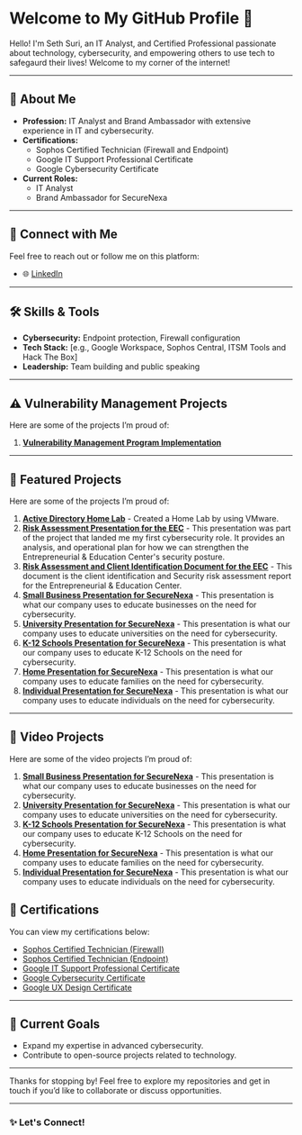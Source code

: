 # Welcome to My GitHub Profile 👋

Hello! I'm Seth Suri, an IT Analyst, and Certified Professional passionate about technology, cybersecurity, and empowering others to use tech to safegaurd their lives! Welcome to my corner of the internet!

---

## 🚀 About Me

- **Profession:** IT Analyst and Brand Ambassador with extensive experience in IT and cybersecurity.
- **Certifications:**
  - Sophos Certified Technician (Firewall and Endpoint)
  - Google IT Support Professional Certificate
  - Google Cybersecurity Certificate
- **Current Roles:**
  - IT Analyst
  - Brand Ambassador for SecureNexa

---

## 🔗 Connect with Me

Feel free to reach out or follow me on this platform:

- 🌐 [LinkedIn](https://www.linkedin.com/in/seth-suri-98b461184/)  
---

## 🛠️ Skills & Tools

- **Cybersecurity:** Endpoint protection, Firewall configuration
- **Tech Stack:** [e.g., Google Workspace, Sophos Central, ITSM Tools and Hack The Box]
- **Leadership:** Team building and public speaking

---

## ⚠️ Vulnerability Management Projects

Here are some of the projects I’m proud of:

1. **[Vulnerability Management Program Implementation](https://github.com/sethsuri/vulnerabilitymanagementprogram)**
---

## 🌟 Featured Projects

Here are some of the projects I’m proud of:

1. **[Active Directory Home Lab](https://github.com/sethsuri/ActiveDirectoryLab/blob/main/README.md)** - Created a Home Lab by using VMware.
2. **[Risk Assessment Presentation for the EEC](https://drive.google.com/file/d/1huxKOGL6xkLtoJL0vAzIG0yasi3WP8kw/view?usp=drive_link)** - This presentation was part of the project that landed me my first cybersecurity role. It provides an analysis, and operational plan for how we can strengthen the Entrepreneurial & Education Center's security posture.
3. **[Risk Assessment and Client Identification Document for the EEC](https://drive.google.com/file/d/1aAt79os-KkXPA5Flfie-ceY9BNv_h-i9/view?usp=drive_link)** - This document is the client identification and Security risk assessment report for the Entrepreneurial & Education Center.
4. **[Small Business Presentation for SecureNexa](https://drive.google.com/file/d/1z7bb7epe2b187xCN306CrGfKWX3CShJE/view?usp=drive_link)** - This presentation is what our company uses to educate businesses on the need for cybersecurity.
5. **[University Presentation for SecureNexa](https://drive.google.com/file/d/1HxZzTnCmU4KhaQl3HWi_okFr0QZuQb_E/view?usp=drive_link)** - This presentation is what our company uses to educate universities on the need for cybersecurity.
6. **[K-12 Schools Presentation for SecureNexa](https://drive.google.com/file/d/1LFa9PN8wxoE_Ae7KQMO_VRUYZBHxni0s/view?usp=drive_link)** - This presentation is what our company uses to educate K-12 Schools on the need for cybersecurity.
7. **[Home Presentation for SecureNexa](https://drive.google.com/file/d/114NGf7mtBcmCGn3AcoML0w9UFx4xsAa1/view?usp=drive_link)** - This presentation is what our company uses to educate families on the need for cybersecurity.
8. **[Individual Presentation for SecureNexa](https://drive.google.com/file/d/1HRyk4XO0DkP4miir5-SEzZ4NdKuCJHeG/view?usp=drive_link)** - This presentation is what our company uses to educate individuals on the need for cybersecurity.

---

## 🌟 Video Projects

Here are some of the video projects I’m proud of:

1. **[Small Business Presentation for SecureNexa](https://drive.google.com/file/d/1sS4ozILvRvX2rsRg4UqnjOjZFYsKUihD/view?usp=drive_link)** - This presentation is what our company uses to educate businesses on the need for cybersecurity.
2. **[University Presentation for SecureNexa](https://drive.google.com/file/d/1dNdsYQUfrXk4ovNFiyvPCb6IiByCQu9W/view?usp=drive_link)** - This presentation is what our company uses to educate universities on the need for cybersecurity.
3. **[K-12 Schools Presentation for SecureNexa](https://drive.google.com/file/d/1nOUWo55EzZM1EKnRL6JrU5WsxyoOJdge/view?usp=drive_link)** - This presentation is what our company uses to educate K-12 Schools on the need for cybersecurity.
4. **[Home Presentation for SecureNexa](https://drive.google.com/file/d/1FDZyITN5Pzl5OB_fTut2HrLv_QGpjGZx/view?usp=drive_link)** - This presentation is what our company uses to educate families on the need for cybersecurity.
5. **[Individual Presentation for SecureNexa](https://drive.google.com/file/d/1r88TZgk_B2y3wUOmwAr2zNE9AOWgGG0l/view?usp=drive_link)** - This presentation is what our company uses to educate individuals on the need for cybersecurity.

## 📝 Certifications

You can view my certifications below:

- [Sophos Certified Technician (Firewall)](https://sophos.netexam.com/certs/11017/F7C170C9977343C08562758D074788CA161664.pdf)
- [Sophos Certified Technician (Endpoint)](https://sophos.netexam.com/certs/11017/F7C170C9977343C08562758D074788CA161662.pdf)
- [Google IT Support Professional Certificate](https://www.coursera.org/account/accomplishments/specialization/MCM7AGH9RAS8)
- [Google Cybersecurity Certificate](https://www.coursera.org/account/accomplishments/specialization/UCCG6FDCVRBV)
- [Google UX Design Certificate](https://www.coursera.org/account/accomplishments/specialization/NBRN7GNGYSGV)
---

## 🌱 Current Goals

- Expand my expertise in advanced cybersecurity.
- Contribute to open-source projects related to technology.

---

Thanks for stopping by! Feel free to explore my repositories and get in touch if you’d like to collaborate or discuss opportunities.

---

### ✨ Let's Connect!

